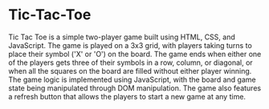 # Tic-Tac-Toe 

Tic Tac Toe is a simple two-player game built using HTML, CSS, and JavaScript. The game is played on a 3x3 grid, with players taking turns to place their symbol ('X' or 'O') on the board. The game ends when either one of the players gets three of their symbols in a row, column, or diagonal, or when all the squares on the board are filled without either player winning. The game logic is implemented using JavaScript, with the board and game state being manipulated through DOM manipulation. The game also features a refresh button that allows the players to start a new game at any time.